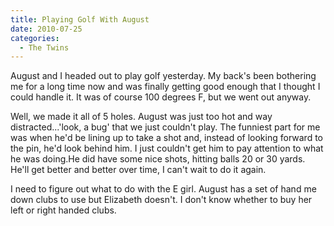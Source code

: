 ```yaml
---
title: Playing Golf With August
date: 2010-07-25
categories: 
  - The Twins
---
```


August and I headed out to play golf yesterday. My back's been bothering me for a long time now and was finally getting good enough that I thought I could handle it. It was of course 100 degrees F, but we went out anyway.

Well, we made it all of 5 holes. August was just too hot and way distracted...'look, a bug' that we just couldn't play. The funniest part for me was when he'd be lining up to take a shot and, instead of looking forward to the pin, he'd look behind him. I just couldn't get him to pay attention to what he was doing.He did have some nice shots, hitting balls 20 or 30 yards. He'll get better and better over time, I can't wait to do it again.

I need to figure out what to do with the E girl. August has a set of hand me down clubs to use but Elizabeth doesn't. I don't know whether to buy her left or right handed clubs.
